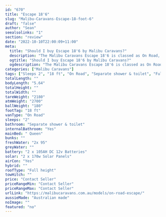 ```yaml
---
id: "670"
title: "Escape 18'6"
slug: "Malibu-Caravans-Escape-18-foot-6"
draft: "false"
author: "Sean"
seealsolinks: "1"
section: "review"
date: "2022-10-10T22:00:09+11:00"
meta:
  title: "Should I buy Escape 18'6 by Malibu Caravans?"
  description: "The Malibu Caravans Escape 18'6 is classed as On Road, and sleeps 2 people. It is Australian made and comes in at 18 ft. It generally has Separate shower & toilet."
  ogtitle: "Should I buy Escape 18'6 by Malibu Caravans?"
  ogdescription: "The Malibu Caravans Escape 18'6 is classed as On Road, and sleeps 2 people. It is Australian made and comes in at 18 ft. It generally has Separate shower & toilet."
categories: ["Malibu Caravans"]
tags: ["Sleeps 2", "18 ft", "On Road", "Separate shower & toilet", "Full height", "Price Unknown", "Australian made"]
totalLength: ""
bodyLength: "5.64"
totalHeight: ""
totalWidth: ""
tareWeight: "2180"
atmWeight: "2700"
ballWeight: "180"
footTag: "18 ft"
vanType: "On Road"
sleeps: "2"
bathroom: "Separate shower & toilet"
internalBathroom: "Yes"
mainBed: " Queen"
bunks: ""
freshWater: "2x 95"
greyWater: ""
battery: "2 x 105AH DC 12v Batteries"
solar: "2 x 170w Solar Panels"
airCon: "Yes"
hybrid: ""
roofType: "Full height"
towHitch: ""
price: "Contact Seller"
priceRangeMin: "Contact Seller"
priceRangeMax: "Contact Seller"
urlLink: "https://malibucaravans.com.au/models/on-road-escape/"
aussieMade: "Australian made"
noImage: ""
featured: "no"
---
```

